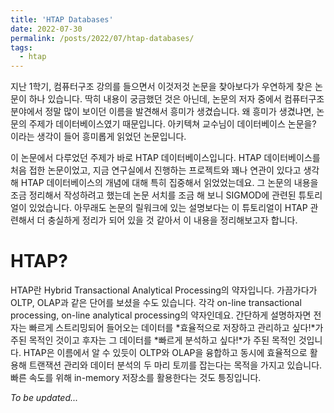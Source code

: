 ```yaml
---
title: 'HTAP Databases'
date: 2022-07-30
permalink: /posts/2022/07/htap-databases/
tags:
  - htap
---
```


지난 1학기, 컴퓨터구조 강의를 들으면서 이것저것 논문을 찾아보다가 우연하게 찾은 논문이 하나 있습니다. 
딱히 내용이 궁금했던 것은 아닌데, 논문의 저자 중에서 컴퓨터구조 분야에서 정말 많이 보이던 이름을 발견해서 흥미가 생겼습니다. 
왜 흥미가 생겼냐면, 논문의 주제가 데이터베이스였기 때문입니다. 
아키텍쳐 교수님이 데이터베이스 논문을? 이라는 생각이 들어 흥미롭게 읽었던 논문입니다. 

이 논문에서 다루었던 주제가 바로 HTAP 데이터베이스입니다. 
HTAP 데이터베이스를 처음 접한 논문이었고, 지금 연구실에서 진행하는 프로젝트와 꽤나 연관이 있다고 생각해 HTAP 데이터베이스의 개념에 대해 특히 집중해서 읽었었는데요. 
그 논문의 내용을 조금 정리해서 작성하려고 했는데 논문 서치를 조금 해 보니 SIGMOD에 관련된 튜토리얼이 있었습니다. 
아무래도 논문의 릴워크에 있는 설명보다는 이 튜토리얼이 HTAP 관련해서 더 충실하게 정리가 되어 있을 것 같아서 이 내용을 정리해보고자 합니다. 

# HTAP?

HTAP란 Hybrid Transactional Analytical Processing의 약자입니다. 
가끔가다가 OLTP, OLAP과 같은 단어를 보셨을 수도 있습니다. 
각각 on-line transactional processing, on-line analytical processing의 약자인데요. 
간단하게 설명하자면 전자는 빠르게 스트리밍되어 들어오는 데이터를 *효율적으로 저장하고 관리하고 싶다!*가 주된 목적인 것이고 후자는 그 데이터를 *빠르게 분석하고 싶다!*가 주된 목적인 것입니다. 
HTAP은 이름에서 알 수 있듯이 OLTP와 OLAP을 융합하고 동시에 효율적으로 활용해 트랜잭션 관리와 데이터 분석의 두 마리 토끼를 잡는다는 목적을 가지고 있습니다. 
빠른 속도를 위해 in-memory 저장소를 활용한다는 것도 틍징입니다. 

*To be updated...*